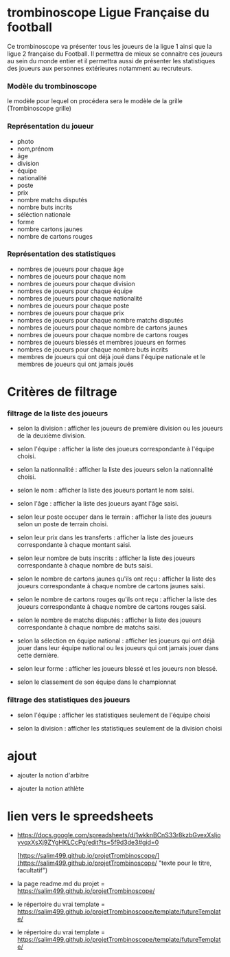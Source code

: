 # trombinoscope Ligue Française du football

Ce trombinoscope va présenter tous les joueurs de la ligue 1 ainsi que la ligue 2 française du Football. Il permettra de mieux se connaitre ces joueurs au sein du monde entier et il permettra aussi de présenter les statistiques des joueurs aux personnes extérieures notamment au recruteurs. 

### Modèle du trombinoscope #

le modèle pour lequel on procédera sera le modèle de la grille (Trombinoscope grille)


### Représentation du joueur #

* photo
* nom,prénom
* âge
* division
* équipe
* nationalité
* poste
* prix 
* nombre matchs disputés
* nombre buts incrits
* séléction nationale 
* forme
* nombre cartons jaunes
* nombre de cartons rouges 

### Représentation des statistiques #

* nombres de joueurs pour chaque âge
* nombres de joueurs pour chaque nom
* nombres de joueurs pour chaque division
* nombres de joueurs pour chaque équipe
* nombres de joueurs pour chaque nationalité
* nombres de joueurs pour chaque poste
* nombres de joueurs pour chaque prix
* nombres de joueurs pour chaque nombre matchs disputés
* nombres de joueurs pour chaque nombre de cartons jaunes
* nombres de joueurs pour chaque nombre de cartons rouges
* nombres de joueurs blessés et membres joueurs en formes
* nombres de joueurs pour chaque nombre buts incrits
* membres de joueurs qui ont déjà joué dans l'équipe nationale et le membres de joueurs qui ont jamais joués

# Critères de filtrage 

### filtrage de la liste des joueurs #

* selon la division : afficher les joueurs de première division ou les joueurs de la deuxième division.

* selon l'équipe : afficher la liste des joueurs correspondante à l'équipe choisi.

* selon la nationnalité : afficher la liste des joueurs selon la nationnalité choisi.

* selon le nom : afficher la liste des joueurs portant le nom saisi.

* selon l'âge : afficher la liste des joueurs ayant l'âge saisi.

* selon leur poste occuper dans le terrain : afficher la liste des joueurs selon un poste de terrain choisi.

* selon leur prix dans les transferts : afficher la liste des joueurs correspondante à chaque montant saisi.

* selon leur nombre de buts inscrits : afficher la liste des joueurs correspondante à chaque nombre de buts saisi.

* selon le nombre de cartons jaunes qu'ils ont reçu : afficher la liste des joueurs correspondante à chaque nombre de cartons jaunes saisi.

* selon le nombre de cartons rouges qu'ils ont reçu : afficher la liste des joueurs correspondante à chaque nombre de cartons rouges saisi.

* selon le nombre de matchs disputés : afficher la liste des joueurs correspondante à chaque nombre de matchs saisi.

* selon la sélection en équipe national : afficher les joueurs qui ont déjà jouer dans leur équipe national ou les joueurs qui ont jamais jouer dans cette dernière.

* selon leur forme : afficher les joueurs blessé et les joueurs non blessé.

* selon le classement de son équipe dans le championnat

### filtrage des statistiques des joueurs #


* selon l'équipe : afficher les statistiques seulement de l'équipe choisi

* selon la division : afficher les statistiques seulement de la division choisi

# ajout #

* ajouter la notion d'arbitre

* ajouter la notion athlète

# lien vers le spreedsheets #

* https://docs.google.com/spreadsheets/d/1wkknBCnS33r8kzbGvexXsljoyvqxXsXj9ZYgHKLCcPg/edit?ts=5f9d3de3#gid=0

   [https://salim499.github.io/projetTrombinoscope/](https://salim499.github.io/projetTrombinoscope/ "texte pour le titre, facultatif")

*  la page readme.md du projet = https://salim499.github.io/projetTrombinoscope/

*  le répertoire du vrai template = https://salim499.github.io/projetTrombinoscope/template/futureTemplate/

*  le répertoire du vrai template = https://salim499.github.io/projetTrombinoscope/template/futureTemplate/




